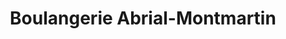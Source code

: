 ---
title: "Boulangerie Abrial-Montmartin"
url: /le-bessat/boulangerie-abrial-montmartin/
shop: Bäckerei
---